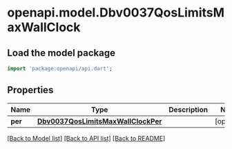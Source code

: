 # openapi.model.Dbv0037QosLimitsMaxWallClock

## Load the model package
```dart
import 'package:openapi/api.dart';
```

## Properties
Name | Type | Description | Notes
------------ | ------------- | ------------- | -------------
**per** | [**Dbv0037QosLimitsMaxWallClockPer**](Dbv0037QosLimitsMaxWallClockPer.md) |  | [optional] 

[[Back to Model list]](../README.md#documentation-for-models) [[Back to API list]](../README.md#documentation-for-api-endpoints) [[Back to README]](../README.md)


